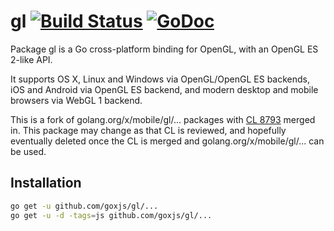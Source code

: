 # gl [![Build Status](https://travis-ci.org/goxjs/gl.svg?branch=master)](https://travis-ci.org/goxjs/gl) [![GoDoc](https://godoc.org/github.com/goxjs/gl?status.svg)](https://godoc.org/github.com/goxjs/gl)

Package gl is a Go cross-platform binding for OpenGL, with an OpenGL ES 2-like API.

It supports OS X, Linux and Windows via OpenGL/OpenGL ES backends,
iOS and Android via OpenGL ES backend,
and modern desktop and mobile browsers via WebGL 1 backend.

This is a fork of golang.org/x/mobile/gl/... packages with [CL 8793](https://go-review.googlesource.com/8793)
merged in. This package may change as that CL is reviewed, and hopefully eventually deleted once
the CL is merged and golang.org/x/mobile/gl/... can be used.

Installation
------------

```bash
go get -u github.com/goxjs/gl/...
go get -u -d -tags=js github.com/goxjs/gl/...
```
